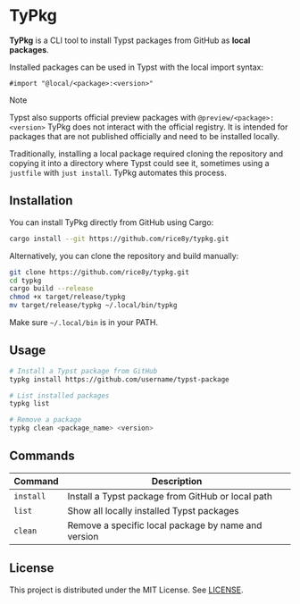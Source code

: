 # TyPkg

**TyPkg** is a CLI tool to install Typst packages from GitHub as **local packages**.  

Installed packages can be used in Typst with the local import syntax:

```typst
#import "@local/<package>:<version>"
```

> [!NOTE] 
> Typst also supports official preview packages with `@preview/<package>:<version>`
TyPkg does not interact with the official registry. It is intended for packages that are not published officially and need to be installed locally.

Traditionally, installing a local package required cloning the repository and copying it into a directory where Typst could see it, sometimes using a `justfile` with `just install`. TyPkg automates this process.

## Installation

You can install TyPkg directly from GitHub using Cargo:

```bash
cargo install --git https://github.com/rice8y/typkg.git
```

Alternatively, you can clone the repository and build manually:

```bash
git clone https://github.com/rice8y/typkg.git
cd typkg
cargo build --release
chmod +x target/release/typkg
mv target/release/typkg ~/.local/bin/typkg
```

Make sure `~/.local/bin` is in your PATH.

## Usage

```bash
# Install a Typst package from GitHub
typkg install https://github.com/username/typst-package

# List installed packages
typkg list

# Remove a package
typkg clean <package_name> <version>
```

## Commands

| Command   | Description                                         |
| --------- | --------------------------------------------------- |
| `install` | Install a Typst package from GitHub or local path   |
| `list`    | Show all locally installed Typst packages           |
| `clean`   | Remove a specific local package by name and version |

## License

This project is distributed under the MIT License. See [LICENSE](LICENSE).